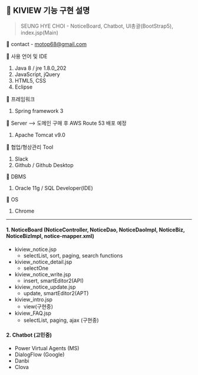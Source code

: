 ## 📣 KIVIEW 기능 구현 설명<Spring framework final project>


>SEUNG HYE CHOI - NoticeBoard, Chatbot, UI총괄(BootStrap5), index.jsp(Main)


📩 contact - motop68@gmail.com





🎈 사용 언어 및 IDE
  1. Java 8 / jre 1.8.0_202
  2. JavaScript, jQuery
  3. HTML5, CSS
  4. Eclipse
  
🎈 프레임워크
  1. Spring framework 3

🎈 Server --> 도메인 구매 후 AWS Route 53 배포 예정
  1. Apache Tomcat v9.0
 
🎈 협업/형상관리 Tool
  1. Slack
  2. Github / Github Desktop

🎈 DBMS 
  1. Oracle 11g / SQL Developer(IDE)
  
🎈 OS
  1. Chrome




* * *   
   
   
#### 1. NoticeBoard (NoticeController, NoticeDao, NoticeDaoImpl, NoticeBiz, NoticeBizImpl, notice-mapper.xml)
  - kiview_notice.jsp 
    - selectList, sort, paging, search functions 
  - kiview_notice_detail.jsp
    - selectOne
  - kiview_notice_write.jsp 
    - insert, smartEditor2(API)
  - kiview_notice_update.jsp
    - update, smartEditor2(APT)
  - kiview_intro.jsp
    - view(구현중)
  - kiview_FAQ.jsp
    - selectList, paging, ajax (구현중)
    
    
#### 2. Chatbot (고민중)
  - Power Virtual Agents (MS)
  - DialogFlow (Google)
  - Danbi 
  - Clova 

  
  
